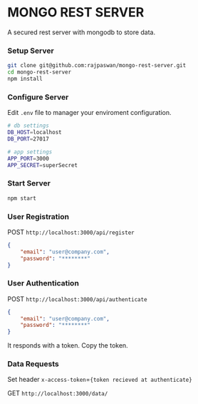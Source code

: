 # MONGO REST SERVER

A secured rest server with mongodb to store data.

### Setup Server

```bash
git clone git@github.com:rajpaswan/mongo-rest-server.git
cd mongo-rest-server
npm install
```

### Configure Server

Edit `.env` file to manager your enviroment configuration.  

```bash
# db settings
DB_HOST=localhost
DB_PORT=27017

# app settings
APP_PORT=3000
APP_SECRET=superSecret
```

### Start Server

```bash
npm start
```

### User Registration

POST `http://localhost:3000/api/register`
```json
{
    "email": "user@company.com",
    "password": "********"
}
```

### User Authentication

POST `http://localhost:3000/api/authenticate`
```json
{
    "email": "user@company.com",
    "password": "********"
}
```
It responds with a token. Copy the token.

### Data Requests

Set header `x-access-token`=`{token recieved at authenticate}`  

GET `http://localhost:3000/data/`